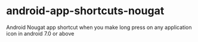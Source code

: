 # android-app-shortcuts-nougat

Android Nougat app shortcut when you make long press on any application icon in android 7.0 or above
